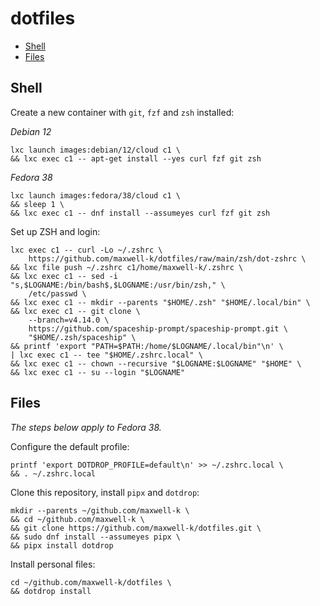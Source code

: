 # dotfiles

<!-- toc -->

- [Shell](#shell)
- [Files](#files)

<!-- tocstop -->

## Shell

Create a new container with `git`, `fzf` and `zsh` installed:

_Debian 12_

    lxc launch images:debian/12/cloud c1 \
    && lxc exec c1 -- apt-get install --yes curl fzf git zsh

_Fedora 38_

    lxc launch images:fedora/38/cloud c1 \
    && sleep 1 \
    && lxc exec c1 -- dnf install --assumeyes curl fzf git zsh

Set up ZSH and login:

    lxc exec c1 -- curl -Lo ~/.zshrc \
        https://github.com/maxwell-k/dotfiles/raw/main/zsh/dot-zshrc \
    && lxc file push ~/.zshrc c1/home/maxwell-k/.zshrc \
    && lxc exec c1 -- sed -i "s,$LOGNAME:/bin/bash$,$LOGNAME:/usr/bin/zsh," \
        /etc/passwd \
    && lxc exec c1 -- mkdir --parents "$HOME/.zsh" "$HOME/.local/bin" \
    && lxc exec c1 -- git clone \
        --branch=v4.14.0 \
        https://github.com/spaceship-prompt/spaceship-prompt.git \
        "$HOME/.zsh/spaceship" \
    && printf 'export "PATH=$PATH:/home/$LOGNAME/.local/bin"\n' \
    | lxc exec c1 -- tee "$HOME/.zshrc.local" \
    && lxc exec c1 -- chown --recursive "$LOGNAME:$LOGNAME" "$HOME" \
    && lxc exec c1 -- su --login "$LOGNAME"

## Files

_The steps below apply to Fedora 38._

Configure the default profile:

    printf 'export DOTDROP_PROFILE=default\n' >> ~/.zshrc.local \
    && . ~/.zshrc.local

Clone this repository, install `pipx` and `dotdrop`:

    mkdir --parents ~/github.com/maxwell-k \
    && cd ~/github.com/maxwell-k \
    && git clone https://github.com/maxwell-k/dotfiles.git \
    && sudo dnf install --assumeyes pipx \
    && pipx install dotdrop

Install personal files:

    cd ~/github.com/maxwell-k/dotfiles \
    && dotdrop install

<!-- vim: set filetype=markdown.markdown-toc : -->
